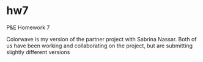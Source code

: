 # hw7
P&amp;E Homework 7

Colorwave is my version of the partner project with Sabrina Nassar. Both of us have been working and collaborating on the project, but are submitting slightly different versions
